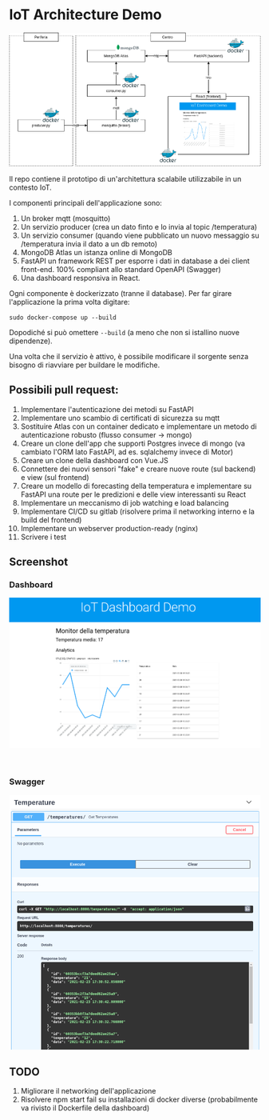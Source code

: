 # IoT Architecture Demo

![Architettura](/screens/architettura_iot.png)



Il repo contiene il prototipo di un'architettura scalabile utilizzabile in un contesto IoT. 

I componenti principali dell'applicazione sono:

1. Un broker mqtt (mosquitto)
2. Un servizio  producer (crea un dato finto e lo invia al topic /temperatura)
3. Un servizio consumer (quando viene pubblicato un nuovo messaggio su /temperatura invia il dato a un db remoto)
4. MongoDB Atlas un istanza online di MongoDB
5. FastAPI un framework REST per esporre i dati in database a dei client front-end. 100% compliant allo standard OpenAPI (Swagger)
6. Una dashboard responsiva in React. 

Ogni componente è dockerizzato (tranne il database). Per far girare l'applicazione la prima volta digitare:

```shell
sudo docker-compose up --build
```

Dopodiché si può omettere `--build`  (a meno che non si istallino nuove dipendenze). 

Una volta che il servizio è attivo, è possibile modificare il sorgente senza bisogno di riavviare per buildare le modifiche. 

## Possibili pull request:

1. Implementare l'autenticazione dei metodi su FastAPI 
2. Implementare uno scambio di certificati di sicurezza su mqtt
3. Sostituire Atlas con un container dedicato e implementare un metodo di autenticazione robusto (flusso consumer -> mongo)
4. Creare un clone dell'app che supporti Postgres invece di mongo (va cambiato l'ORM lato FastAPI, ad es. sqlalchemy invece di Motor)
5. Creare un clone della dashboard con Vue.JS
6. Connettere dei nuovi sensori "fake" e creare nuove route (sul backend) e view (sul frontend)
7. Creare un modello di forecasting della temperatura e implementare su FastAPI una route per le predizioni e delle view interessanti su React
8. Implementare un meccanismo di job watching e load balancing
9. Implementare CI/CD su gitlab (risolvere prima il networking interno e la build del frontend)
10. Implementare un webserver production-ready (nginx)
11. Scrivere i test



## Screenshot

### Dashboard 
![Dashboard](/screens/dashboard.png)

<br />

### Swagger
![FastAPI](/screens/fastapi_route.png)


## TODO

1. Migliorare il networking dell'applicazione
2. Risolvere npm start fail su installazioni di docker diverse (probabilmente va rivisto il Dockerfile della dashboard)




